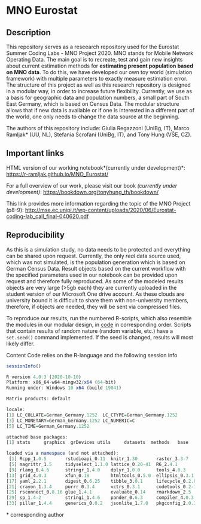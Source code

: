# MNO Eurostat

## Description

This repository serves as a reseearch repository used for the Eurostat Summer Coding Labs - MNO Project 2020. MNO stands for Mobile Network Operating Data. The main goal is to recreate, test and gain new insights about current estimation methods for **estimating present population based on MNO data**. To do this, we have developed our own toy world (simulation framework) with multiple parameters to exactly measure estimation error. The structure of this project as well as this research repository is designed in a modular way, in order to increase future flexibility. Currently, we use as a basis for geographic data and population numbers, a small part of South East Germany, which is based on Census Data. The modular structure allows that if new data is available or if one is interested in a different part of the world, one only needs to change the data source at the beginning.

The authors of this repository include: Giulia Regazzoni (UniBg, IT), Marco Ramljak* (UU, NL), Stefania Scrofani (UniBg, IT), and Tony Hung (VŠE, CZ).

## Important links

HTML version of our working notebook*(currently under development)*: https://r-ramljak.github.io/MNO_Eurostat/

For a full overview of our work, please visit our book *(currently under development)*: https://bookdown.org/tonyhung_th/bookdown/

This link provides more information regarding the topic of the MNO Project (p8-9): http://mse.ec.unipi.it/wp-content/uploads/2020/06/Eurostat-coding-lab_call_final-040620.pdf 

## Reproducibility

As this is a simulation study, no data needs to be protected and everything can be shared upon request. Currently, the only *real* data source used, which was not simulated, is the population generation which is based on German Census Data. Result objects based on the current workflow with the specified parameters used in our notebook can be provided upon request and therefore fully reproduced. As some of the modeled results objects are very large (>5gb each) they are currently uploaded in the student version of our Microsoft One drive account. As these clouds are university bound it is difficult to share them with non-university members, therefore, if objects are needed, they will be sent via compressed files.

To reproduce our results, run the numbered R-scripts, which also resemble the modules in our modular design, in [code](https://github.com/R-ramljak/MNO_Eurostat/tree/master/code) in corresponding order. Scripts that contain results of random nature (random variable, etc.) have a `set.seed()` command implemented. If the seed is changed, results will most likely differ.

Content Code relies on the R-language and the following session info
```r
sessionInfo()

R version 4.0.3 (2020-10-10)
Platform: x86_64-w64-mingw32/x64 (64-bit)
Running under: Windows 10 x64 (build 19041)

Matrix products: default

locale:
[1] LC_COLLATE=German_Germany.1252  LC_CTYPE=German_Germany.1252   
[3] LC_MONETARY=German_Germany.1252 LC_NUMERIC=C                   
[5] LC_TIME=German_Germany.1252    

attached base packages:
[1] stats     graphics  grDevices utils     datasets  methods   base     

loaded via a namespace (and not attached):
 [1] Rcpp_1.0.5       rstudioapi_0.11  knitr_1.30       raster_3.3-7    
 [5] magrittr_1.5     tidyselect_1.1.0 lattice_0.20-41  R6_2.4.1        
 [9] rlang_0.4.6      stringr_1.4.0    dplyr_1.0.0      tools_4.0.3     
[13] grid_4.0.3       xfun_0.18        htmltools_0.5.0  ellipsis_0.3.1  
[17] yaml_2.2.1       digest_0.6.25    tibble_3.0.1     lifecycle_0.2.0 
[21] crayon_1.3.4     purrr_0.3.4      vctrs_0.3.1      codetools_0.2-16
[25] rsconnect_0.8.16 glue_1.4.1       evaluate_0.14    rmarkdown_2.5   
[29] sp_1.4-2         stringi_1.4.6    pander_0.6.3     compiler_4.0.3  
[33] pillar_1.4.4     generics_0.0.2   jsonlite_1.7.0   pkgconfig_2.0.3 
```

\* corresponding author
